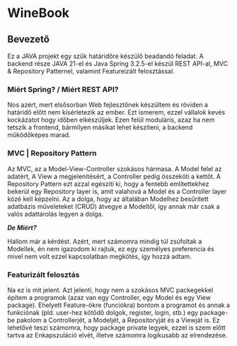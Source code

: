 # WineBook
## Bevezető
Ez a JAVA projekt egy szűk határidőre készülő beadandó feladat. 
A backend része JAVA 21-el és Java Spring 3.2.5-el készül REST API-al, MVC
& Repository Patternel, valamint Featureizált felosztással.

### Miért Spring? / Miért REST API?

Nos azért, mert elsősorban Web fejlesztőnek készültem és röviden a határidő
előtt nem kísérletezik az ember. Ezt ismerem, ezzel vállalok kevés kockázatot
hogy időben elkészüljek. Ezen felül moduláris, azaz ha nem tetszik a frontend, 
bármilyen másikat lehet készíteni, a backend működőképes marad.

### MVC | Repository Pattern

Az MVC, az a Model-View-Controller szokásos hármasa. A Model felel az adatért,
A View a megjelenítésért, a Controller pedig összeköti a kettőt.
A Repository Pattern ezt azzal egészíti ki, hogy a fentebb említettekhez
bekerül egy Repository layer is, amit valahová a Model és a Controller layer
közé kell képzelni. Az a dolga, hogy az általában Modelhez besűrített adatbázis
műveleteket (CRUD) átvegye a Modeltől, így annak már csak a valós
adattárolás legyen a dolga. 

***De Miért?***

Hallom már a kérdést. Azért, mert számomra mindig túl zsúfoltak a Modellek,
én nem igazodom ki rajtuk, ez egy személyes preferencia és mivel nem volt 
ezzel kapcsolatban megkötés, így hozzá adtam.

### Featurizált felosztás

Na ez is mit jelent. Azt jelenti, hogy nem a szokásos MVC packegekkel
építem a programok (azaz van egy Controller, egy Model és egy View package).
Ehelyett Feature-ökre (funciókra) bontom a programot és annak a 
funkciónak (pld. user-hez kötődő dolgok, register, login, stb.) egy package-be
pakolom a Controllerjét, a Modeljét, a Repositoryját és a Viewját is.
Ez lehetővé teszi számomra, hogy package private legyek, ezzel is szem előtt
tartva az Enkapszuláció elvét, illetve számomra logikusabb az elrendezése.